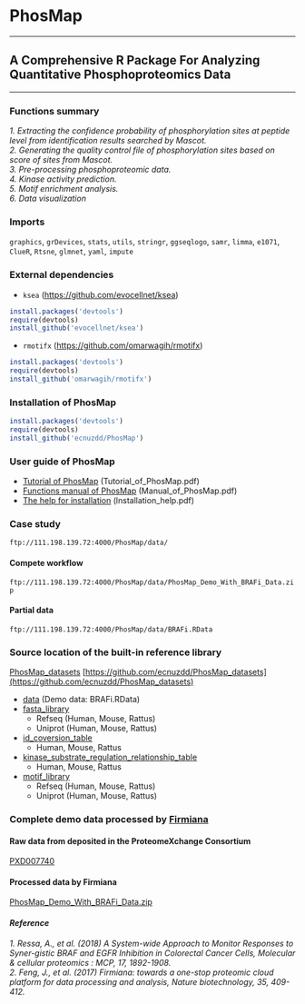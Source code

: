 # PhosMap
---
## A Comprehensive R Package For Analyzing Quantitative Phosphoproteomics Data
---

### Functions summary

*1. Extracting the confidence probability of phosphorylation sites at peptide level from identification results searched by Mascot.*<br> 
*2. Generating the quality control file of phosphorylation sites based on score of sites from Mascot.*<br> 
*3. Pre-processing phosphoproteomic data.*<br> 
*4. Kinase activity prediction.*<br> 
*5. Motif enrichment analysis.*<br> 
*6. Data visualization*<br> 


### Imports
`graphics`, `grDevices`, `stats`, `utils`, `stringr`, `ggseqlogo`, `samr`, `limma`, `e1071`, `ClueR`, `Rtsne`, `glmnet`, `yaml`, `impute`
<br> 

### External dependencies
* `ksea` (https://github.com/evocellnet/ksea)
```R
install.packages('devtools')
require(devtools)
install_github('evocellnet/ksea')
```
* `rmotifx` (https://github.com/omarwagih/rmotifx)
```R
install.packages('devtools')
require(devtools)
install_github('omarwagih/rmotifx')
```

### Installation of PhosMap
```R
install.packages('devtools')
require(devtools)
install_github('ecnuzdd/PhosMap')
```

### User guide of PhosMap
* [Tutorial of PhosMap](https://github.com/ecnuzdd/PhosMap_datasets/blob/master/Tutorial_of_PhosMap.pdf) (Tutorial_of_PhosMap.pdf)
* [Functions manual of PhosMap](https://github.com/ecnuzdd/PhosMap_datasets/blob/master/Manual_of_PhosMap.pdf) (Manual_of_PhosMap.pdf)
* [The help for installation](https://github.com/ecnuzdd/PhosMap_datasets/blob/master/lnstallation_help.pdf) (lnstallation_help.pdf)

### Case study
``` ftp://111.198.139.72:4000/PhosMap/data/ ```
#### Compete workflow
``` ftp://111.198.139.72:4000/PhosMap/data/PhosMap_Demo_With_BRAFi_Data.zip ```
#### Partial data
``` ftp://111.198.139.72:4000/PhosMap/data/BRAFi.RData ```

### Source location of the built-in reference library
[PhosMap_datasets](https://github.com/ecnuzdd/PhosMap_datasets)  [https://github.com/ecnuzdd/PhosMap_datasets](https://github.com/ecnuzdd/PhosMap_datasets)  <br> 
* [data](https://github.com/ecnuzdd/PhosMap_datasets/tree/master/data) (Demo data: BRAFi.RData)
* [fasta_library](https://github.com/ecnuzdd/PhosMap_datasets/tree/master/fasta_library)
  * Refseq (Human, Mouse, Rattus)
  * Uniprot (Human, Mouse, Rattus)
* [id_coversion_table](https://github.com/ecnuzdd/PhosMap_datasets/tree/master/id_coversion_table)
  * Human, Mouse, Rattus
* [kinase_substrate_regulation_relationship_table](https://github.com/ecnuzdd/PhosMap_datasets/tree/master/kinase_substrate_regulation_relationship_table)
  * Human, Mouse, Rattus
* [motif_library](https://github.com/ecnuzdd/PhosMap_datasets/tree/master/motif_library)
  * Refseq (Human, Mouse, Rattus)
  * Uniprot (Human, Mouse, Rattus)

### Complete demo data processed by [Firmiana](www.firmiana.org)
#### Raw data from deposited in the ProteomeXchange Consortium
[PXD007740](http://proteomecentral.proteomexchange.org/cgi/GetDataset?ID=PXD007740)

#### Processed data by Firmiana
[PhosMap_Demo_With_BRAFi_Data.zip](ftp://111.198.139.72:4000/PhosMap/PhosMap_Demo_With_BRAFi_Data.zip)

#### *Reference*
*1. Ressa, A., et al. (2018) A System-wide Approach to Monitor Responses to Syner-gistic BRAF and EGFR Inhibition in Colorectal Cancer Cells, Molecular & cellular proteomics : MCP, 17, 1892-1908.* <br>
*2. Feng, J., et al. (2017) Firmiana: towards a one-stop proteomic cloud platform for data processing and analysis, Nature biotechnology, 35, 409-412.*











